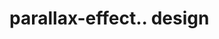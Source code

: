# parallax-effect.. design                                                                                      


